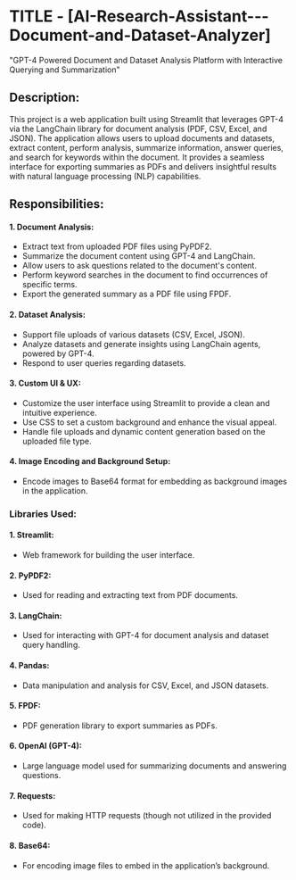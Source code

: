 # TITLE - [AI-Research-Assistant---Document-and-Dataset-Analyzer]
"GPT-4 Powered Document and Dataset Analysis Platform with Interactive Querying and Summarization"

## Description:
This project is a web application built using Streamlit that leverages GPT-4 via the LangChain library for document analysis (PDF, CSV, Excel, and JSON). The application allows users to upload documents and datasets, extract content, perform analysis, summarize information, answer queries, and search for keywords within the document. It provides a seamless interface for exporting summaries as PDFs and delivers insightful results with natural language processing (NLP) capabilities.

## Responsibilities:

#### 1. Document Analysis:
* Extract text from uploaded PDF files using PyPDF2.
* Summarize the document content using GPT-4 and LangChain.
* Allow users to ask questions related to the document's content.
* Perform keyword searches in the document to find occurrences of specific terms.
* Export the generated summary as a PDF file using FPDF.

#### 2. Dataset Analysis:
* Support file uploads of various datasets (CSV, Excel, JSON).
* Analyze datasets and generate insights using LangChain agents, powered by GPT-4.
* Respond to user queries regarding datasets.
  
#### 3. Custom UI & UX:
* Customize the user interface using Streamlit to provide a clean and intuitive experience.
* Use CSS to set a custom background and enhance the visual appeal.
* Handle file uploads and dynamic content generation based on the uploaded file type.

#### 4. Image Encoding and Background Setup:
* Encode images to Base64 format for embedding as background images in the application.

### Libraries Used:
#### 1. Streamlit: 
* Web framework for building the user interface.
#### 2. PyPDF2:
* Used for reading and extracting text from PDF documents.
#### 3. LangChain: 
* Used for interacting with GPT-4 for document analysis and dataset query handling.
#### 4. Pandas: 
* Data manipulation and analysis for CSV, Excel, and JSON datasets.
#### 5. FPDF: 
* PDF generation library to export summaries as PDFs.
#### 6. OpenAI (GPT-4): 
* Large language model used for summarizing documents and answering questions.
#### 7. Requests: 
* Used for making HTTP requests (though not utilized in the provided code).
#### 8. Base64: 
* For encoding image files to embed in the application’s background.
